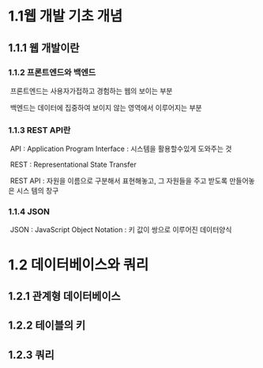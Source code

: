 # 1.1웹 개발 기초 개념

## 	1.1.1 웹 개발이란

### 		1.1.2 프론트엔드와 백엔드



​				프론트엔드는 사용자가접하고 경험하는 웹의 보이는 부분

​				백엔드는 데이터에 집중하여 보이지 않는 영역에서 이루어지는 부분

### 		1.1.3 REST API란



​				API : Application Program Interface : 시스템을 활용할수있게 도와주는 것

​				REST : Representational State Transfer

​				REST API : 자원을 이름으로 구분해서 표현해놓고, 그 자원들을 주고 받도록 만들어놓은 시스				템의 창구

 ### 		1.1.4 JSON

​				JSON : JavaScript Object Notation : 키 값이 쌍으로 이루어진 데이터양식



# 1.2 데이터베이스와 쿼리



## 1.2.1 관계형 데이터베이스

## 1.2.2 테이블의 키

## 1.2.3 쿼리





​	